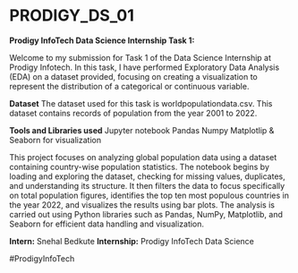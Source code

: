 # PRODIGY_DS_01

**Prodigy InfoTech Data Science Internship Task 1:**

Welcome to my submission for Task 1 of the Data Science Internship at Prodigy Infotech. In this task, I have performed Exploratory Data Analysis (EDA) on a dataset provided, focusing on creating a visualization to represent the distribution of a categorical or continuous variable.

**Dataset**
The dataset used for this task is worldpopulationdata.csv. This dataset contains records of population from the year 2001 to 2022.

**Tools and Libraries used**
Jupyter notebook
Pandas
Numpy
Matplotlip & Seaborn for visualization

This project focuses on analyzing global population data using a dataset containing country-wise population statistics. The notebook begins by loading and exploring the dataset, checking for missing values, duplicates, and understanding its structure. It then filters the data to focus specifically on total population figures, identifies the top ten most populous countries in the year 2022, and visualizes the results using bar plots. The analysis is carried out using Python libraries such as Pandas, NumPy, Matplotlib, and Seaborn for efficient data handling and visualization.

**Intern:** Snehal Bedkute
**Internship:** Prodigy InfoTech Data Science

#ProdigyInfoTech
